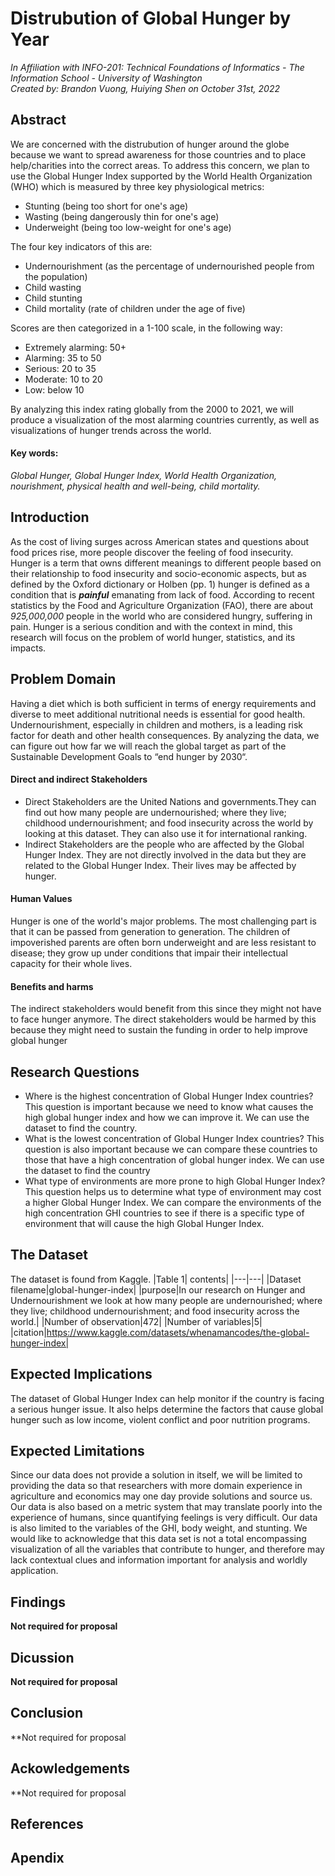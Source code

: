 # Distrubution of Global Hunger by Year
*In Affiliation with INFO-201: Technical Foundations of Informatics - The Information School - University of Washington*   
*Created by: Brandon Vuong, Huiying Shen on October 31st, 2022*   
  
## Abstract
We are concerned with the distrubution of hunger around the globe because we want to spread awareness for those countries and to place help/charities into the correct areas. To address this concern, we plan to use the Global Hunger Index supported by the World Health Organization (WHO) which is measured by three key physiological metrics:   

* Stunting (being too short for one's age) 
* Wasting (being dangerously thin for one's age) 
* Underweight (being too low-weight for one's age) 
   
The four key indicators of this are:  

* Undernourishment (as the percentage of undernourished people from the population) 
* Child wasting
* Child stunting 
* Child mortality (rate of children under the age of five)     

Scores are then categorized in a 1-100 scale, in the following way:  
* Extremely alarming: 50+
* Alarming: 35 to 50
* Serious: 20 to 35
* Moderate: 10 to 20
* Low: below 10

By analyzing this index rating globally from the 2000 to 2021, we will produce a visualization of the most alarming countries currently, as well as visualizations of hunger trends across the world.

#### Key words:
*Global Hunger, Global Hunger Index, World Health Organization, nourishment, physical health and well-being, child mortality.*

## Introduction
As the cost of living surges across American states and questions about food prices rise, more people discover the feeling of food insecurity. Hunger is a term that owns different meanings to different people based on their relationship to food insecurity and socio-economic aspects, but as defined by the Oxford dictionary or Holben (pp. 1) hunger is defined as a condition that is ***painful*** emanating from lack of food. According to recent statistics by the Food and Agriculture Organization (FAO), there are about *925,000,000* people in the world who are considered hungry, suffering in pain. Hunger is a serious condition and with the context in mind, this research will focus on the problem of world hunger, statistics, and its impacts.

## Problem Domain
Having a diet which is both sufficient in terms of energy requirements and diverse to meet additional nutritional needs is essential for good health. Undernourishment, especially in children and mothers, is a leading risk factor for death and other health consequences. By analyzing the data, we can figure out how far we will reach the global target as part of the Sustainable Development Goals to “end hunger by 2030“.

#### Direct and indirect Stakeholders

* Direct Stakeholders are the United Nations and governments.They can find out how many people are undernourished; where they live; childhood undernourishment; and food insecurity across the world by looking at this dataset. They can also use it for international ranking.
* Indirect Stakeholders are the people who are affected by the Global Hunger Index. They are not directly involved in the data but they are related to the Global Hunger Index. Their lives may be affected by hunger. 


#### Human Values
Hunger is one of the world's major problems. The most challenging part is that it can be passed from generation to generation. The children of impoverished parents are often born underweight and are less resistant to disease; they grow up under conditions that impair their intellectual capacity for their whole lives.

#### Benefits and harms
The indirect stakeholders would benefit from this since they might not have to face hunger anymore. The direct stakeholders would be harmed by this because they might need to sustain the funding in order to help improve global hunger


## Research Questions
* Where is the highest concentration of Global Hunger Index countries?
This question is  important because we need to know what causes the high global hunger index and how we can improve it.
We can use the dataset to find the country.
* What is the lowest concentration of Global Hunger Index countries?
This question is also important because we can compare these countries to those that have a high concentration of global hunger index.
We can use the dataset to find the country
* What type of environments are more prone to high Global Hunger Index?
This question helps us to determine what type of environment may cost a higher Global Hunger Index.
We can compare the environments of the high concentration GHI countries to see if there is a specific type of environment that will cause the high Global Hunger Index.


## The Dataset
The dataset is found from Kaggle.
|Table 1| contents|
|---|---|
|Dataset filename|global-hunger-index|
|purpose|In our research on Hunger and Undernourishment we look at how many people are undernourished; where they live; childhood undernourishment; and food insecurity across the world.|
|Number of observation|472|
|Number of variables|5|
|citation|https://www.kaggle.com/datasets/whenamancodes/the-global-hunger-index|

## Expected Implications
The dataset of Global Hunger Index can help monitor if the country is facing a serious hunger issue. It also helps determine the factors that cause global hunger such as low income, violent conflict and poor nutrition programs.


## Expected Limitations
Since our data does not provide a solution in itself, we will be limited to providing the data so that researchers with more domain experience in agriculture and economics may one day provide solutions and source us. Our data is also based on a metric system that may translate poorly into the experience of humans, since quantifying feelings is very difficult. Our data is also limited to the variables of the GHI, body weight, and stunting. We would like to acknowledge that this data set is not a total encompassing visualization of all the variables that contribute to hunger, and therefore may lack contextual clues and information important for analysis and worldly application.

## Findings
**Not required for proposal**

## Dicussion
**Not required for proposal**

## Conclusion
**Not required for proposal

## Ackowledgements
**Not required for proposal

## References


## Apendix
